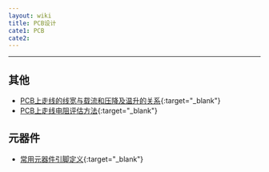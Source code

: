 ```yaml
---
layout: wiki
title: PCB设计
cate1: PCB
cate2: 
---
```


* * *

## 其他

* [PCB上走线的线宽与载流和压降及温升的关系](https://tiny-yhw.github.io//pcb-wire-current){:target="_blank"}
* [PCB上走线电阻评估方法](https://tiny-yhw.github.io//pcb-wire-resistance){:target="_blank"}

## 元器件

* [常用元器件引脚定义](https://tiny-yhw.github.io//pcb-pin-function){:target="_blank"}